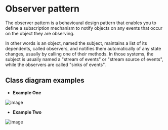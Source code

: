 # Observer pattern

The observer pattern is a behavioural design pattern that enables you to define a subscription mechanism to notify objects on any events that occur on the object they are observing.

In other words is an object, named the subject, maintains a list of its dependents, called observers, and notifies them automatically of any state changes, usually by calling one of their methods. In those systems, the subject is usually named a "stream of events" or "stream source of events", while the observers are called "sinks of events".

## Class diagram examples

* **Example One**

![image](https://user-images.githubusercontent.com/64706973/152812380-90fcd31b-b24c-4bd4-bdb4-b82ef163dc22.png)

* **Example Two**

![image](https://user-images.githubusercontent.com/64706973/153033937-68b60451-254c-41cf-abce-f305b1e740c6.png)
